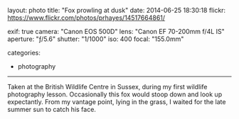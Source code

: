 layout: photo
title: "Fox prowling at dusk"
date: 2014-06-25 18:30:18
flickr: https://www.flickr.com/photos/prhayes/14517664861/

exif: true
camera: "Canon EOS 500D"
lens: "Canon EF 70-200mm f/4L IS"
aperture: "ƒ/5.6"
shutter: "1/1000"
iso: 400
focal: "155.0mm"

categories:
  - photography
---

Taken at the British Wildlife Centre in Sussex, during my first wildlife photography lesson. Occasionally this fox would stoop down and look up expectantly. From my vantage point, lying in the grass, I waited for the late summer sun to catch his face.
